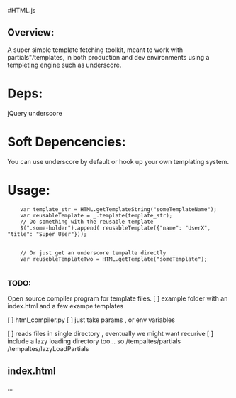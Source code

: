 #HTML.js

## Overview:

A super simple template fetching toolkit, meant to work with partials"/templates, in both production and dev environments using a templeting engine such as underscore.

# Deps:

jQuery
underscore

# Soft Depencencies:

You can use underscore by default or hook up your own templating system.

# Usage:

```
    var template_str = HTML.getTemplateString("someTemplateName");
    var reusableTemplate = _.template(template_str);
    // Do something with the reusable template
    $(".some-holder").append( reusableTemplate({"name": "UserX", "title": "Super User"}));


    // Or just get an underscore tempalte directly
    var reusebleTemplateTwo = HTML.getTemplate("someTemplate");


```

### TODO:
Open source compiler program for template files.
[ ] example folder with an index.html and a few exampe templates

[ ] html_compiler.py 
[ ]  just take params , or env variables

[ ] reads files in single directory , eventually we might want recurive
[ ] include a lazy loading directory too...
so
/tempaltes/partials
/tempaltes/lazyLoadPartials


index.html
-----------------------
...

<div class="html-include-templates-lazy-load">
<!-- priamry set of templates-->
</div>







